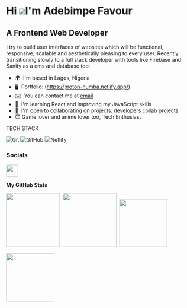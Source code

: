 
Hi ![](https://user-images.githubusercontent.com/18350557/176309783-0785949b-9127-417c-8b55-ab5a4333674e.gif)I'm Adebimpe Favour
==============================================================================================================================

A Frontend Web Developer 
--------------------


I try to  build  user interfaces of websites which will be functional, responsive, scalable and aesthetically pleasing to every user. Recently transitioning slowly to a full stack developer with tools like Firebase and Sanity as a cms and database tool

* 🌍  I'm based in Lagos, Nigeria
* 🖥️  Portfolio: (https://proton-numba.netlify.app/)
* ✉️  You can contact me at [email](mailto:favouradebimpe63@gmail.com)
* 🧠  I'm learning React and improving my JavaScript skills
* 🤝  I'm open to collaborating on projects. developers collab projects
* 😇  Game lover and anime lover too, Tech Enthusiast







 TECH STACK
 
 
 ![Git](https://img.shields.io/badge/git-%23F05033.svg?style=for-the-badge&logo=git&logoColor=white)
 ![GitHub](https://img.shields.io/badge/github-%23121011.svg?style=for-the-badge&logo=github&logoColor=white)
 ![Netlify](https://img.shields.io/badge/netlify-%23000000.svg?style=for-the-badge&logo=netlify&logoColor=#00C7B7)
 <p align="left">

</p>




### Socials

<p align="left"> <a href="https://www.linkedin.com/in/adebimpe-favour-5902a0240" target="_blank" rel="noreferrer"><img src="https://raw.githubusercontent.com/danielcranney/readme-generator/main/public/icons/socials/linkedin.svg" width="32" height="32" /></a> 




<b>My GitHub Stats</b>

<div>
<a href="https://github.com/anuraghazra/github-readme-stats"><img height="145em" src="https://github-readme-stats-bpires.vercel.app/api?username=Proton-number&hide_title=true&line_height=25&hide_rank=false&theme=dark&show_icons=true&hide_border=true"></a>&nbsp;
<a href="https://github.com/denvercoder1/github-readme-streak-stats"><img height="145em" src="https://github-readme-streak-stats.herokuapp.com/?user=Proton-number&theme=dark&hide_border=true"></a>&nbsp;
<a href="https://github.com/anuraghazra/github-readme-stats"><img height="129.6em" src="https://github-readme-stats-bpires.vercel.app/api/top-langs/?username=Proton-number&layout=compact&card_width=400&hide_title=true&theme=dark&t&langs_count=10&hide_border=true"></a>&nbsp;
</div>



<a href="https://github.com/anuraghazra/github-readme-stats"><img height="129.6em" src="https://github-readme-stats-bpires.vercel.app/api/top-langs/?username=Proton-number&layout=compact&card_width=400&hide_title=true&theme=dark&t&langs_count=10&hide_border=true"></a>&nbsp;
